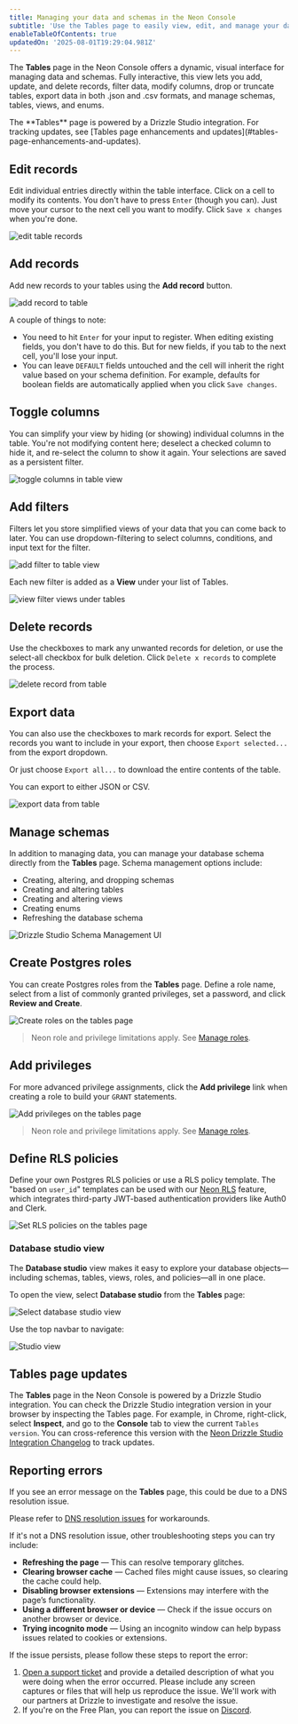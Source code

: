 ```yaml
---
title: Managing your data and schemas in the Neon Console
subtitle: 'Use the Tables page to easily view, edit, and manage your data and schemas'
enableTableOfContents: true
updatedOn: '2025-08-01T19:29:04.981Z'
---
```


The **Tables** page in the Neon Console offers a dynamic, visual interface for managing data and schemas. Fully interactive, this view lets you add, update, and delete records, filter data, modify columns, drop or truncate tables, export data in both .json and .csv formats, and manage schemas, tables, views, and enums.

<Admonition type="note">
The **Tables** page is powered by a Drizzle Studio integration. For tracking updates, see [Tables page enhancements and updates](#tables-page-enhancements-and-updates).
</Admonition>

## Edit records

Edit individual entries directly within the table interface. Click on a cell to modify its contents. You don't have to press `Enter` (though you can). Just move your cursor to the next cell you want to modify. Click `Save x changes` when you're done.

![edit table records](/docs/manage/edit_record_drizzle.png)

## Add records

Add new records to your tables using the **Add record** button.

![add record to table](/docs/manage/add_record_drizzle.png)

A couple of things to note:

- You need to hit `Enter` for your input to register. When editing existing fields, you don't have to do this. But for new fields, if you tab to the next cell, you'll lose your input.
- You can leave `DEFAULT` fields untouched and the cell will inherit the right value based on your schema definition. For example, defaults for boolean fields are automatically applied when you click `Save changes`.

## Toggle columns

You can simplify your view by hiding (or showing) individual columns in the table. You're not modifying content here; deselect a checked column to hide it, and re-select the column to show it again. Your selections are saved as a persistent filter.

![toggle columns in table view](/docs/manage/toggle_columns_drizzle.gif)

## Add filters

Filters let you store simplified views of your data that you can come back to later. You can use dropdown-filtering to select columns, conditions, and input text for the filter.

![add filter to table view](/docs/manage/filter_drizzle.gif)

Each new filter is added as a **View** under your list of Tables.

![view filter views under tables](/docs/manage/view_filters_drizzle.gif)

## Delete records

Use the checkboxes to mark any unwanted records for deletion, or use the select-all checkbox for bulk deletion. Click `Delete x records` to complete the process.

![delete record from table](/docs/manage/delete_record_drizzle.png)

## Export data

You can also use the checkboxes to mark records for export. Select the records you want to include in your export, then choose `Export selected...` from the export dropdown.

Or just choose `Export all...` to download the entire contents of the table.

You can export to either JSON or CSV.

![export data from table](/docs/manage/export_drizzle.png)

## Manage schemas

In addition to managing data, you can manage your database schema directly from the **Tables** page. Schema management options include:

- Creating, altering, and dropping schemas
- Creating and altering tables
- Creating and altering views
- Creating enums
- Refreshing the database schema

![Drizzle Studio Schema Management UI](/docs/relnotes/drizzle_schema_mgmt.png)

## Create Postgres roles

You can create Postgres roles from the **Tables** page. Define a role name, select from a list of commonly granted privileges, set a password, and click **Review and Create**.

![Create roles on the tables page](/docs/relnotes/tables_page_create_roles.png)

> Neon role and privilege limitations apply. See [Manage roles](/docs/manage/roles).

## Add privileges

For more advanced privilege assignments, click the **Add privilege** link when creating a role to build your `GRANT` statements.

![Add privileges on the tables page](/docs/relnotes/tables_page_add_privileges.png)

> Neon role and privilege limitations apply. See [Manage roles](/docs/manage/roles).

## Define RLS policies

Define your own Postgres RLS policies or use a RLS policy template. The "based on `user_id`" templates can be used with our [Neon RLS](/docs/guides/neon-rls) feature, which integrates third-party JWT-based authentication providers like Auth0 and Clerk.

![Set RLS policies on the tables page](/docs/relnotes/tables_page_rls_policies.png)

### Database studio view

The **Database studio** view makes it easy to explore your database objects—including schemas, tables, views, roles, and policies—all in one place.

To open the view, select **Database studio** from the **Tables** page:

![Select database studio view](/docs/relnotes/tables_page_select_studio_view.png)

Use the top navbar to navigate:

![Studio view](/docs/relnotes/tables_page_studio_view.png)

## Tables page updates

The **Tables** page in the Neon Console is powered by a Drizzle Studio integration. You can check the Drizzle Studio integration version in your browser by inspecting the Tables page. For example, in Chrome, right-click, select **Inspect**, and go to the **Console** tab to view the current `Tables version`. You can cross-reference this version with the [Neon Drizzle Studio Integration Changelog](https://github.com/neondatabase/neon-drizzle-studio-changelog/blob/main/CHANGELOG.md) to track updates.

## Reporting errors

If you see an error message on the **Tables** page, this could be due to a DNS resolution issue.

Please refer to [DNS resolution issues](/docs/connect/connection-errors#dns-resolution-issues) for workarounds.

If it's not a DNS resolution issue, other troubleshooting steps you can try include:

- **Refreshing the page** — This can resolve temporary glitches.
- **Clearing browser cache** — Cached files might cause issues, so clearing the cache could help.
- **Disabling browser extensions** — Extensions may interfere with the page’s functionality.
- **Using a different browser or device** — Check if the issue occurs on another browser or device.
- **Trying incognito mode** — Using an incognito window can help bypass issues related to cookies or extensions.

If the issue persists, please follow these steps to report the error:

1. [Open a support ticket](https://console.neon.tech/app/projects?modal=support) and provide a detailed description of what you were doing when the error occurred. Please include any screen captures or files that will help us reproduce the issue. We'll work with our partners at Drizzle to investigate and resolve the issue.
2. If you're on the Free Plan, you can report the issue on [Discord](https://discord.gg/92vNTzKDGp).
